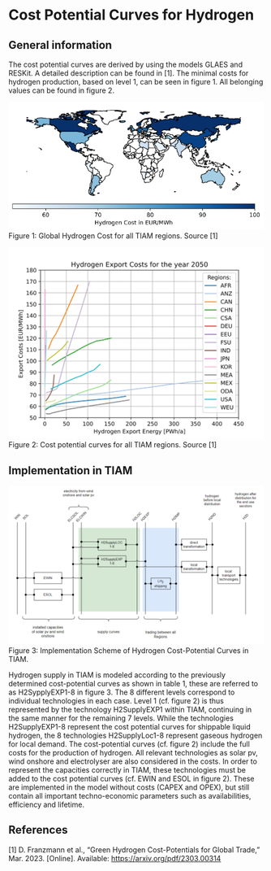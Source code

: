 # Cost Potential Curves for Hydrogen

## General information
The cost potential curves are derived by using the models GLAES and RESKit. A detailed description can be found in [1]. The minimal costs for hydrogen production, based on level 1, can be seen in figure 1. All belonging values can be found in figure 2. 

![Cost Potential Hydrogen Map](./figs/cost-potential-hydrogen-map.png) 
Figure 1: Global Hydrogen Cost for all TIAM regions. Source [1]

![Cost Potential Hydrogen Levels](./figs/cost-potential-hydrogen-levels.png) 
Figure 2: Cost potential curves for all TIAM regions. Source [1]

## Implementation in TIAM

![Cost Potential Hydrogen TIAM Implementation](./figs/cost-potential-hydrogen-tiam-implementation.png)  
Figure 3: Implementation Scheme of Hydrogen Cost-Potential Curves in TIAM.

Hydrogen supply in TIAM is modeled according to the previously determined cost-potential curves as shown in table 1, these are referred to as H2SypplyEXP1-8 in figure 3. The 8 different levels correspond to individual technologies in each case. Level 1 (cf. figure 2) is thus represented by the technology H2SupplyEXP1 within TIAM, continuing in the same manner for the remaining 7 levels. While the technologies H2SupplyEXP1-8 represent the cost potential curves for shippable liquid hydrogen, the 8 technologies H2SupplyLoc1-8 represent gaseous hydrogen for local demand. 
The cost-potential curves (cf. figure 2) include the full costs for the production of hydrogen. All relevant technologies as solar pv, wind onshore and electrolyser are also considered in the costs. In order to represent the capacities correctly in TIAM, these technologies must be added to the cost potential curves (cf. EWIN and ESOL in figure 2). These are implemented in the model without costs (CAPEX and OPEX), but still contain all important techno-economic parameters such as availabilities, efficiency and lifetime. 

## References
[1]	D. Franzmann et al., “Green Hydrogen Cost-Potentials for Global Trade,” Mar. 2023. [Online]. Available: https://arxiv.org/pdf/2303.00314


